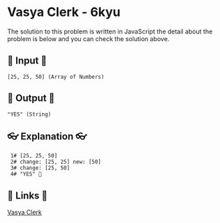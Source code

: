 # Vasya Clerk - 6kyu

The solution to this problem is written in JavaScript the detail about the problem is below and you can check the solution above.

## 🥚 Input 🥚

```
[25, 25, 50] (Array of Numbers)
```

## 🐣 Output 🐣

```
"YES" (String)
```

## 👓 Explanation 👓

```
 1# [25, 25, 50]
 2# change: [25, 25] new: [50]
 3# change: [25, 50]
 4# "YES" 🎉
```

## 🔗 Links 🔗

[Vasya Clerk](https://www.codewars.com/kata/555615a77ebc7c2c8a0000b8)
